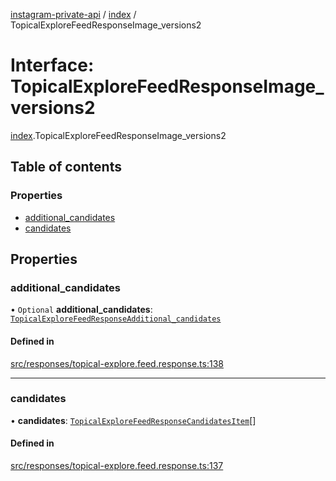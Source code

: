 [instagram-private-api](../../README.md) / [index](../../modules/index.md) / TopicalExploreFeedResponseImage_versions2

# Interface: TopicalExploreFeedResponseImage\_versions2

[index](../../modules/index.md).TopicalExploreFeedResponseImage_versions2

## Table of contents

### Properties

- [additional\_candidates](TopicalExploreFeedResponseImage_versions2.md#additional_candidates)
- [candidates](TopicalExploreFeedResponseImage_versions2.md#candidates)

## Properties

### additional\_candidates

• `Optional` **additional\_candidates**: [`TopicalExploreFeedResponseAdditional_candidates`](TopicalExploreFeedResponseAdditional_candidates.md)

#### Defined in

[src/responses/topical-explore.feed.response.ts:138](https://github.com/Nerixyz/instagram-private-api/blob/0e0721c/src/responses/topical-explore.feed.response.ts#L138)

___

### candidates

• **candidates**: [`TopicalExploreFeedResponseCandidatesItem`](TopicalExploreFeedResponseCandidatesItem.md)[]

#### Defined in

[src/responses/topical-explore.feed.response.ts:137](https://github.com/Nerixyz/instagram-private-api/blob/0e0721c/src/responses/topical-explore.feed.response.ts#L137)
